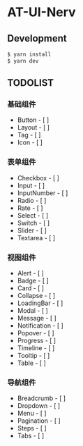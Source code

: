 # AT-UI-Nerv

## Development

```bash
$ yarn install
$ yarn dev
```

## TODOLIST

### 基础组件
- Button - [ ]
- Layout - [ ]
- Tag    - [ ]
- Icon   - [ ]

### 表单组件
- Checkbox - [ ]
- Input - [ ]
- InputNumber - [ ]
- Radio - [ ]
- Rate - [ ]
- Select - [ ]
- Switch - [ ]
- Slider - [ ]
- Textarea - [ ]

### 视图组件
- Alert - [ ]
- Badge - [ ]
- Card - [ ]
- Collapse - [ ]
- LoadingBar - [ ]
- Modal - [ ]
- Message - [ ]
- Notification - [ ]
- Popover - [ ]
- Progress - [ ]
- Timeline - [ ]
- Tooltip - [ ]
- Table - [ ]

### 导航组件
- Breadcrumb - [ ]
- Dropdown - [ ]
- Menu - [ ]
- Pagination - [ ]
- Steps - [ ]
- Tabs - [ ]
